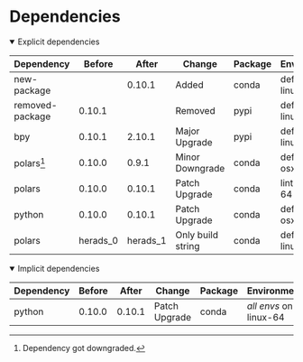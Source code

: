# Dependencies

<details open>
<summary>Explicit dependencies</summary>

|Dependency|Before|After|Change|Package|Environments|
|-|-|-|-|-|-|
|new-package||0.10.1|Added|conda|default on linux-64|
|removed-package|0.10.1||Removed|pypi|default on linux-64|
|bpy|0.10.1|2.10.1|Major Upgrade|pypi|default on linux-64|
|polars[^2]|0.10.0|0.9.1|Minor Downgrade|conda|default on osx-arm64|
|polars|0.10.0|0.10.1|Patch Upgrade|conda|lint on linux-64|
|python|0.10.0|0.10.1|Patch Upgrade|conda|default on osx-arm64|
|polars|herads_0|herads_1|Only build string|conda|default on linux-64|

</details>

<details open>
<summary>Implicit dependencies</summary>

|Dependency|Before|After|Change|Package|Environments|
|-|-|-|-|-|-|
|python|0.10.0|0.10.1|Patch Upgrade|conda|*all envs* on linux-64|

</details>

[^1]: **Bold** means explicit dependency.
[^2]: Dependency got downgraded.
